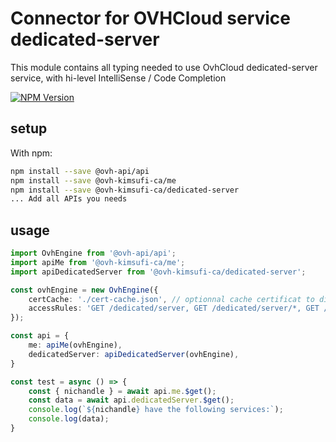 # Connector for OVHCloud service dedicated-server

This module contains all typing needed to use OvhCloud dedicated-server service, with hi-level IntelliSense / Code Completion

[![NPM Version](https://img.shields.io/npm/v/@ovh-kimsufi-ca/dedicated-server.svg?style=flat)](https://www.npmjs.org/package/@ovh-kimsufi-ca/dedicated-server)

## setup

With npm:
````bash
npm install --save @ovh-api/api
npm install --save @ovh-kimsufi-ca/me
npm install --save @ovh-kimsufi-ca/dedicated-server
... Add all APIs you needs
````

## usage

````typescript
import OvhEngine from '@ovh-api/api';
import apiMe from '@ovh-kimsufi-ca/me';
import apiDedicatedServer from '@ovh-kimsufi-ca/dedicated-server';

const ovhEngine = new OvhEngine({ 
    certCache: './cert-cache.json', // optionnal cache certificat to disk
    accessRules: 'GET /dedicated/server, GET /dedicated/server/*, GET /me', // optionnal limit the requested privileges.
});

const api = {
    me: apiMe(ovhEngine),
    dedicatedServer: apiDedicatedServer(ovhEngine),
}

const test = async () => {
    const { nichandle } = await api.me.$get();
    const data = await api.dedicatedServer.$get();
    console.log(`${nichandle} have the following services:`);
    console.log(data);
}

````